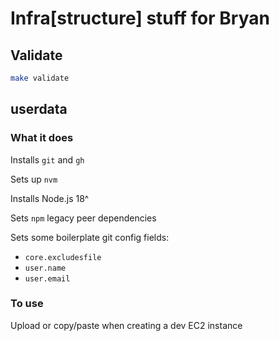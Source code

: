 # Infra[structure] stuff for Bryan
## Validate
```bash
make validate
```

## userdata
### What it does
Installs `git` and `gh`

Sets up `nvm`

Installs Node.js 18^

Sets `npm` legacy peer dependencies

Sets some boilerplate git config fields:
- `core.excludesfile`
- `user.name`
- `user.email`

### To use
Upload or copy/paste when creating a dev EC2 instance
